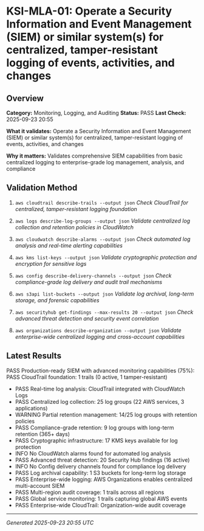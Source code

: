 # KSI-MLA-01: Operate a Security Information and Event Management (SIEM) or similar system(s) for centralized, tamper-resistant logging of events, activities, and changes

## Overview

**Category:** Monitoring, Logging, and Auditing
**Status:** PASS
**Last Check:** 2025-09-23 20:55

**What it validates:** Operate a Security Information and Event Management (SIEM) or similar system(s) for centralized, tamper-resistant logging of events, activities, and changes

**Why it matters:** Validates comprehensive SIEM capabilities from basic centralized logging to enterprise-grade log management, analysis, and compliance

## Validation Method

1. `aws cloudtrail describe-trails --output json`
   *Check CloudTrail for centralized, tamper-resistant logging foundation*

2. `aws logs describe-log-groups --output json`
   *Validate centralized log collection and retention policies in CloudWatch*

3. `aws cloudwatch describe-alarms --output json`
   *Check automated log analysis and real-time alerting capabilities*

4. `aws kms list-keys --output json`
   *Validate cryptographic protection and encryption for sensitive logs*

5. `aws config describe-delivery-channels --output json`
   *Check compliance-grade log delivery and audit trail mechanisms*

6. `aws s3api list-buckets --output json`
   *Validate log archival, long-term storage, and forensic capabilities*

7. `aws securityhub get-findings --max-results 20 --output json`
   *Check advanced threat detection and security event correlation*

8. `aws organizations describe-organization --output json`
   *Validate enterprise-wide centralized logging and cross-account capabilities*

## Latest Results

PASS Production-ready SIEM with advanced monitoring capabilities (75%): PASS CloudTrail foundation: 1 trails (0 active, 1 tamper-resistant)
- PASS Real-time log analysis: CloudTrail integrated with CloudWatch Logs
- PASS Centralized log collection: 25 log groups (22 AWS services, 3 applications)
- WARNING Partial retention management: 14/25 log groups with retention policies
- PASS Compliance-grade retention: 9 log groups with long-term retention (365+ days)
- PASS Cryptographic infrastructure: 17 KMS keys available for log protection
- INFO No CloudWatch alarms found for automated log analysis
- PASS Advanced threat detection: 20 Security Hub findings (16 active)
- INFO No Config delivery channels found for compliance log delivery
- PASS Log archival capability: 1 S3 buckets for long-term log storage
- PASS Enterprise-wide logging: AWS Organizations enables centralized multi-account SIEM
- PASS Multi-region audit coverage: 1 trails across all regions
- PASS Global service monitoring: 1 trails capturing global AWS events
- PASS Enterprise-wide CloudTrail: Organization-wide audit coverage

---
*Generated 2025-09-23 20:55 UTC*